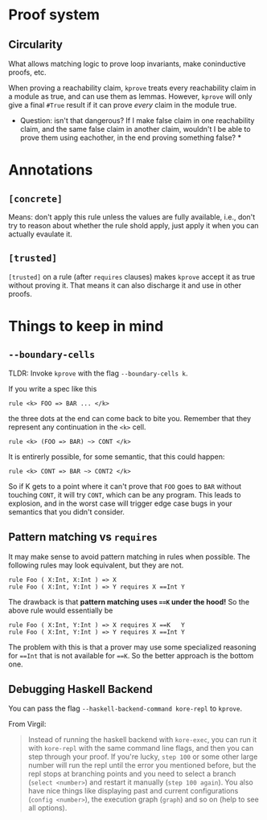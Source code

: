 # Proof system

## Circularity

What allows matching logic to prove loop invariants, make coninductive proofs, etc.

When proving a reachability claim, `kprove` treats every reachability claim in a module as true, and can use them as lemmas. However, `kprove` will only give a final `#True` result if it can prove *every* claim in the module true.

* Question: isn't that dangerous? If I make false claim in one reachability claim, and the same false claim in another claim, wouldn't I be able to prove them using eachother, in the end proving something false? *

# Annotations
`[concrete]`
------------

Means: don't apply this rule unless the values are fully available, i.e., don't try to reason about whether the rule shold apply, just apply it when you can actually evaulate it.

`[trusted]`
-------------

`[trusted]` on a rule (after `requires` clauses) makes `kprove` accept it as true without proving it. That means it can also discharge it and use in other proofs.

# Things to keep in mind

## `--boundary-cells`

TLDR: Invoke `kprove` with the flag `--boundary-cells k`.

If you write a spec like this

```k
rule <k> FOO => BAR ... </k>
```

the three dots at the end can come back to bite you.
Remember that they represent any continuation in the `<k>` cell.

```k
rule <k> (FOO => BAR) ~> CONT </k>
```

It is entirerly possible, for some semantic, that this could happen:

```k
rule <k> CONT => BAR ~> CONT2 </k>
```

So if K gets to a point where it can't prove that `FOO` goes to `BAR` without touching `CONT`, it will try `CONT`, which can be any program.
This leads to explosion, and in the worst case will trigger edge case bugs in your semantics that you didn't consider.

## Pattern matching vs `requires`

It may make sense to avoid pattern matching in rules when possible.
The following rules may look equivalent, but they are not.

```k
rule Foo ( X:Int, X:Int ) => X
rule Foo ( X:Int, Y:Int ) => Y requires X ==Int Y
```

The drawback is that **pattern matching uses `==K` under the hood!**
So the above rule would essentially be

```k
rule Foo ( X:Int, Y:Int ) => X requires X ==K   Y
rule Foo ( X:Int, Y:Int ) => Y requires X ==Int Y
```

The problem with this is that a prover may use some specialized reasoning for `==Int` that is not available for `==K`.
So the better approach is the bottom one.

## Debugging Haskell Backend

You can pass the flag `--haskell-backend-command kore-repl` to `kprove`.

From Virgil:

> Instead of running the haskell backend with `kore-exec`,  you can run it with `kore-repl` with the same command line flags, and then you can step through your proof. If you're lucky, `step 100` or some other large number will run the repl until the error you mentioned before, but the repl stops at branching points and you need to select a branch (`select <number>`) and restart it manually (`step 100 again`). You also have nice things like displaying past and current configurations (`config <number>`), the execution graph (`graph`) and so on (help to see all options).
